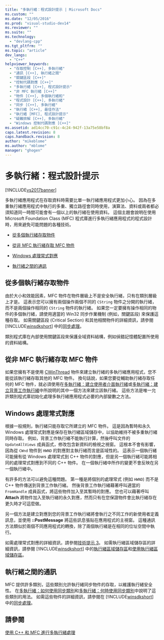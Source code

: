 ```yaml
---
title: "多執行緒：程式設計提示 | Microsoft Docs"
ms.custom: ""
ms.date: "12/05/2016"
ms.prod: "visual-studio-dev14"
ms.reviewer: ""
ms.suite: ""
ms.technology: 
  - "devlang-cpp"
ms.tgt_pltfrm: ""
ms.topic: "article"
dev_langs: 
  - "C++"
helpviewer_keywords: 
  - "存取控制 [C++], 多執行緒"
  - "通訊 [C++], 執行緒之間"
  - "關鍵區段 [C++]"
  - "控制代碼對應 [C++]"
  - "多執行緒 [C++], 程式設計提示"
  - "非 MFC 執行緒 [C++]"
  - "物件 [C++], 多個執行緒和"
  - "程式設計 [C++], 多執行緒"
  - "同步 [C++], 多執行緒"
  - "執行緒 [C++], 最佳作法"
  - "執行緒 [MFC], 程式設計提示"
  - "疑難排解 [C++], 多執行緒"
  - "Windows 控制代碼對應 [C++]"
ms.assetid: ad14cc70-c91c-4c24-942f-13a75e58bf8a
caps.latest.revision: 8
caps.handback.revision: 8
author: "mikeblome"
ms.author: "mblome"
manager: "ghogen"
---
```

# 多執行緒：程式設計提示
[!INCLUDE[vs2017banner](../assembler/inline/includes/vs2017banner.md)]

多執行緒應用程式在存取資料時需要比單一執行緒應用程式更加小心。  因為在多重執行緒應用程式中執行的多重、獨立路徑會同時使用，演算法、資料或兩者都必須知道同一時間可能會有一個以上的執行緒在使用資料。  這個主題會說明在使用 Microsoft Foundation Class \(MFC\) 程式庫進行多執行緒應用程式的程式設計時，用來避免可能問題的各種技術。  
  
-   [從多個執行緒存取物件](#_core_accessing_objects_from_multiple_threads)  
  
-   [從非 MFC 執行緒存取 MFC 物件](#_core_accessing_mfc_objects_from_non.2d.mfc_threads)  
  
-   [Windows 處理常式對應](#_core_windows_handle_maps)  
  
-   [執行緒之間的通訊](#_core_communicating_between_threads)  
  
##  <a name="_core_accessing_objects_from_multiple_threads"></a> 從多個執行緒存取物件  
 由於大小和效能因素，MFC 物件在物件層級上不是安全執行緒，只有在類別層級上才是。  這表示您可以擁有兩個操作兩個不同的 `CString` 物件之分開的執行緒，而不是兩個操作相同的 `CString` 物件的執行緒。  如果您一定要擁有操作相同的物件的多個執行緒，請使用適當的 Win32 同步作業機制 \(例如，關鍵區段\) 來保護這種存取。  如需關鍵區段 \(Critical Section\) 和其他相關物件的詳細資訊，請參閱 [!INCLUDE[winsdkshort](../atl/reference/includes/winsdkshort_md.md)] 中的[同步處理](http://msdn.microsoft.com/library/windows/desktop/ms686353)。  
  
 類別程式庫在內部使用關鍵區段來保護全域資料結構，例如偵錯記憶體配置所使用的資料結構。  
  
##  <a name="_core_accessing_mfc_objects_from_non.2d.mfc_threads"></a> 從非 MFC 執行緒存取 MFC 物件  
 如果您擁有不是使用 [CWinThread](../mfc/reference/cwinthread-class.md) 物件來建立執行緒的多執行緒應用程式，您不能從該執行緒存取其他的 MFC 物件。  換句話說，如果您要從輔助執行緒存取任何的 MFC 物件，就必須使用在[多執行緒：建立使用者介面執行緒](../parallel/multithreading-creating-user-interface-threads.md)或[多執行緒：建立背景工作執行緒](../parallel/multithreading-creating-worker-threads.md)中所說明的其中一個方法來建立該執行緒。  這些方法是唯一允許類別程式庫初始化處理多執行緒應用程式必要的內部變數之方法。  
  
##  <a name="_core_windows_handle_maps"></a> Windows 處理常式對應  
 根據一般規則，執行緒只能存取它所建立的 MFC 物件。  這是因為暫時和永久 Windows 處理常式對應是保存在執行緒區域儲存中，以協助維持不被多重執行緒同時存取。  例如，背景工作執行緒不能執行計算，然後呼叫文件的 `UpdateAllViews` 成員函式，修改包含新資料的檢視之視窗。  這根本不會有影響，因為從 `CWnd` 物件到 `HWND` 的對應對主執行緒而言是區域性的。  這表示一個執行緒可能擁有從 Windows 處理常式到 C\+\+ 物件的對應，但是另一個執行緒可能將相同的處理常式對應到不同的 C\+\+ 物件。  在一個執行緒中所作的變更不會反映在另一個執行緒中。  
  
 有許多的方法可以避免這種問題。  第一種是將個別的處理常式 \(例如 `HWND`\) 而不是 C\+\+ 物件傳送到背景工作執行緒。  然後背景工作執行緒藉著呼叫適當的 `FromHandle` 成員函式，將這些物件加入至其暫時的對應。  您也可以藉著呼叫 **Attach** 將物件加入至執行緒的永久對應，然而只有在您保證物件會比執行緒存在更久時才可這麼做。  
  
 另一個方法是建立對應到您的背景工作執行緒將會執行之不同工作的新使用者定義訊息，並使用 **::PostMessage** 將這些訊息張貼在應用程式的主視窗。  這種通訊方法類似於兩個不同應用程式的轉換，除了兩個執行緒是在相同的位址空間中執行。  
  
 如需處理常式對應的詳細資訊，請參閱[技術提示 3](../mfc/tn003-mapping-of-windows-handles-to-objects.md)。  如需執行緒區域儲存區的詳細資訊，請參閱 [!INCLUDE[winsdkshort](../atl/reference/includes/winsdkshort_md.md)] 中的[執行緒區域儲存區](http://msdn.microsoft.com/library/windows/desktop/ms686749)和[使用執行緒區域儲存區](http://msdn.microsoft.com/library/windows/desktop/ms686991)。  
  
##  <a name="_core_communicating_between_threads"></a> 執行緒之間的通訊  
 MFC 提供許多類別，這些類別允許執行緒同步物件的存取，以維護執行緒安全性。  在[多執行緒：如何使用同步類別](../parallel/multithreading-how-to-use-the-synchronization-classes.md)和[多執行緒：何時使用同步類別](../parallel/multithreading-when-to-use-the-synchronization-classes.md)中說明了這些類別的用法。  如需這些物件的詳細資訊，請參閱在 [!INCLUDE[winsdkshort](../atl/reference/includes/winsdkshort_md.md)] 中的[同步處理](http://msdn.microsoft.com/library/windows/desktop/ms686353)。  
  
## 請參閱  
 [使用 C\+\+ 和 MFC 進行多執行緒處理](../parallel/multithreading-with-cpp-and-mfc.md)